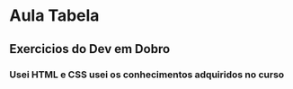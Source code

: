 # Aula Tabela
## Exercicios do Dev em Dobro
### Usei HTML e CSS usei os conhecimentos adquiridos no curso
